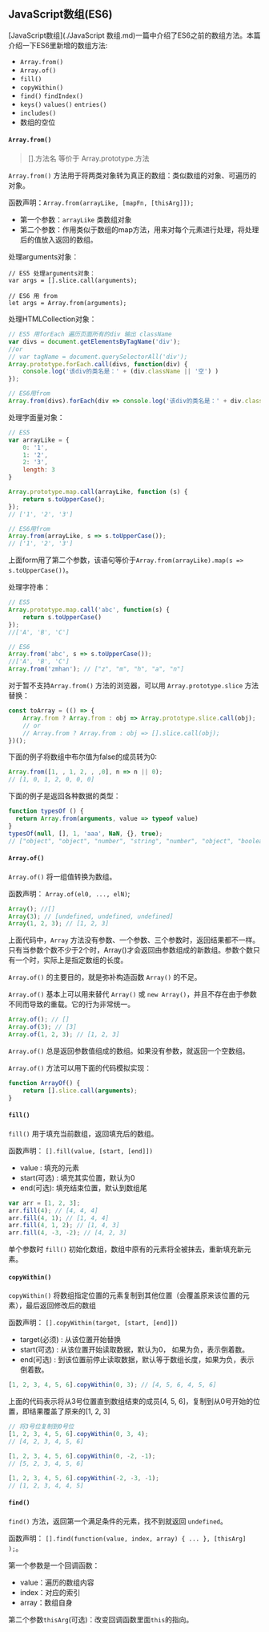 ## JavaScript数组(ES6)

[JavaScript数组](./JavaScript 数组.md)一篇中介绍了ES6之前的数组方法。本篇介绍一下ES6里新增的数组方法:

* `Array.from()`
* `Array.of()`
* `fill()`
* `copyWithin()`
* `find()` `findIndex()`
* `keys()` `values()` `entries()`
* `includes()`
* 数组的空位

#### `Array.from()`

> [].方法名 等价于 Array.prototype.方法

`Array.from()` 方法用于将两类对象转为真正的数组：类似数组的对象、可遍历的对象。

函数声明：`Array.from(arrayLike, [mapFn, [thisArg]]);`

* 第一个参数：`arrayLike` 类数组对象
* 第二个参数：作用类似于数组的map方法，用来对每个元素进行处理，将处理后的值放入返回的数组。

处理arguments对象：

```
// ES5 处理arguments对象：
var args = [].slice.call(arguments);

// ES6 用 from
let args = Array.from(arguments);
```

处理HTMLCollection对象：

```js
// ES5 用forEach 遍历页面所有的div 输出 className
var divs = document.getElementsByTagName('div');
//or
// var tagName = document.querySelectorAll('div');
Array.prototype.forEach.call(divs, function(div) {
    console.log('该div的类名是：' + (div.className || '空') )
});

// ES6用from
Array.from(divs).forEach(div => console.log('该div的类名是：' + div.className || '空'));
```

处理字面量对象：

```js
// ES5
var arrayLike = {
    0: '1',
    1: '2',
    2: '3',
    length: 3
}

Array.prototype.map.call(arrayLike, function (s) {
    return s.toUpperCase();
});
// ['1', '2', '3']

// ES6用from
Array.from(arrayLike, s => s.toUpperCase());
// ['1', '2', '3']
```

上面form用了第二个参数，该语句等价于`Array.from(arrayLike).map(s => s.toUpperCase())`。

处理字符串：

```js
// ES5
Array.prototype.map.call('abc', function(s) {
    return s.toUpperCase()
});
//['A', 'B', 'C']

// ES6
Array.from('abc', s => s.toUpperCase());
//['A', 'B', 'C']
Array.from('zmhan'); // ["z", "m", "h", "a", "n"]
```

对于暂不支持`Array.from()` 方法的浏览器，可以用 `Array.prototype.slice` 方法替换：

```js
const toArray = (() => {
    Array.from ? Array.from : obj => Array.prototype.slice.call(obj);
    // or
    // Array.from ? Array.from : obj => [].slice.call(obj);
})();
```

下面的例子将数组中布尔值为false的成员转为0:

```js
Array.from([1, , 1, 2, , ,0], n => n || 0);
// [1, 0, 1, 2, 0, 0, 0]
```

下面的例子是返回各种数据的类型：

```js
function typesOf () {
  return Array.from(arguments, value => typeof value)
}
typesOf(null, [], 1, 'aaa', NaN, {}, true);
// ["object", "object", "number", "string", "number", "object", "boolean"]
```

#### `Array.of()`

`Array.of()` 将一组值转换为数组。

函数声明： `Array.of(el0, ..., elN)`;

```js
Array(); //[]
Array(3); // [undefined, undefined, undefined]
Array(1, 2, 3); // [1, 2, 3]
```

上面代码中，`Array` 方法没有参数、一个参数、三个参数时，返回结果都不一样。只有当参数个数不少于2个时，Array()才会返回由参数组成的新数组。参数个数只有一个时，实际上是指定数组的长度。

`Array.of()` 的主要目的，就是弥补构造函数 `Array()` 的不足。

`Array.of()` 基本上可以用来替代 `Array()` 或 `new Array()`，并且不存在由于参数不同而导致的重载。它的行为非常统一。

```js
Array.of(); // []
Array.of(3); // [3]
Array.of(1, 2, 3); // [1, 2, 3]
```

`Array.of()` 总是返回参数值组成的数组。如果没有参数，就返回一个空数组。

`Array.of()` 方法可以用下面的代码模拟实现：

```js
function ArrayOf() {
    return [].slice.call(arguments);
}
```

#### `fill()`

`fill()` 用于填充当前数组，返回填充后的数组。

函数声明： `[].fill(value, [start, [end]])`

* value : 填充的元素
* start(可选) : 填充其实位置，默认为0
* end(可选): 填充结束位置，默认到数组尾

```js
var arr = [1, 2, 3];
arr.fill(4); // [4, 4, 4]
arr.fill(4, 1); // [1, 4, 4]
arr.fill(4, 1, 2); // [1, 4, 3]
arr.fill(4, -3, -2); // [4, 2, 3]
```

单个参数时 `fill()` 初始化数组，数组中原有的元素将全被抹去，重新填充新元素。

#### `copyWithin()`

`copyWithin()` 将数组指定位置的元素复制到其他位置（会覆盖原来该位置的元素），最后返回修改后的数组

函数声明： `[].copyWithin(target, [start, [end]])`

* target(必须) : 从该位置开始替换
* start(可选) : 从该位置开始读取数据，默认为0， 如果为负，表示倒着数。
* end(可选) : 到该位置前停止读取数据，默认等于数组长度，如果为负，表示倒着数。

```js
[1, 2, 3, 4, 5, 6].copyWithin(0, 3); // [4, 5, 6, 4, 5, 6]
```

上面的代码表示将从3号位置直到数组结束的成员[4, 5, 6]，复制到从0号开始的位置，即结果覆盖了原来的[1, 2, 3]

```js
// 将3号位复制到0号位
[1, 2, 3, 4, 5, 6].copyWithin(0, 3, 4);
// [4, 2, 3, 4, 5, 6]

[1, 2, 3, 4, 5, 6].copyWithin(0, -2, -1);
// [5, 2, 3, 4, 5, 6]

[1, 2, 3, 4, 5, 6].copyWithin(-2, -3, -1);
// [1, 2, 3, 4, 4, 5]
```

#### `find()`

`find()` 方法，返回第一个满足条件的元素，找不到就返回 `undefined`。

函数声明： `[].find(function(value, index, array) { ... }, [thisArg] );`。

第一个参数是一个回调函数：
* value：遍历的数组内容
* index：对应的索引
* array：数组自身

第二个参数`thisArg`(可选)：改变回调函数里面`this`的指向。


